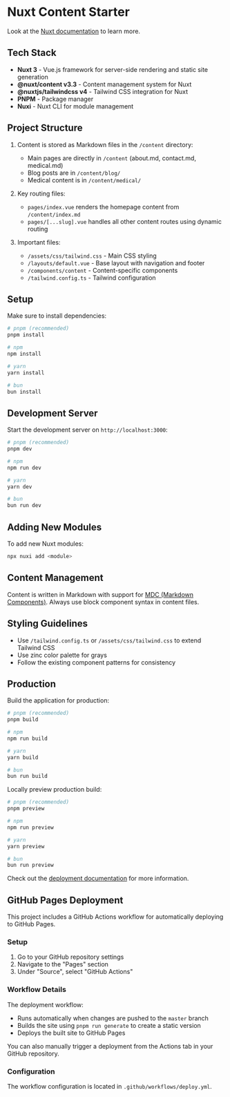 # Nuxt Content Starter

Look at the [Nuxt documentation](https://nuxt.com/docs/getting-started/introduction) to learn more.

## Tech Stack

- **Nuxt 3** - Vue.js framework for server-side rendering and static site generation
- **@nuxt/content v3.3** - Content management system for Nuxt
- **@nuxtjs/tailwindcss v4** - Tailwind CSS integration for Nuxt
- **PNPM** - Package manager
- **Nuxi** - Nuxt CLI for module management

## Project Structure

1. Content is stored as Markdown files in the `/content` directory:
   - Main pages are directly in `/content` (about.md, contact.md, medical.md)
   - Blog posts are in `/content/blog/`
   - Medical content is in `/content/medical/`

2. Key routing files:
   - `pages/index.vue` renders the homepage content from `/content/index.md`
   - `pages/[...slug].vue` handles all other content routes using dynamic routing

3. Important files:
   - `/assets/css/tailwind.css` - Main CSS styling
   - `/layouts/default.vue` - Base layout with navigation and footer
   - `/components/content` - Content-specific components
   - `/tailwind.config.ts` - Tailwind configuration

## Setup

Make sure to install dependencies:

```bash
# pnpm (recommended)
pnpm install

# npm
npm install

# yarn
yarn install

# bun
bun install
```

## Development Server

Start the development server on `http://localhost:3000`:

```bash
# pnpm (recommended)
pnpm dev

# npm
npm run dev

# yarn
yarn dev

# bun
bun run dev
```

## Adding New Modules

To add new Nuxt modules:

```bash
npx nuxi add <module>
```

## Content Management

Content is written in Markdown with support for [MDC (Markdown Components)](https://content.nuxtjs.org/guide/writing/mdc). Always use block component syntax in content files.

## Styling Guidelines

- Use `/tailwind.config.ts` or `/assets/css/tailwind.css` to extend Tailwind CSS
- Use zinc color palette for grays
- Follow the existing component patterns for consistency

## Production

Build the application for production:

```bash
# pnpm (recommended)
pnpm build

# npm
npm run build

# yarn
yarn build

# bun
bun run build
```

Locally preview production build:

```bash
# pnpm (recommended)
pnpm preview

# npm
npm run preview

# yarn
yarn preview

# bun
bun run preview
```

Check out the [deployment documentation](https://nuxt.com/docs/getting-started/deployment) for more information.

## GitHub Pages Deployment

This project includes a GitHub Actions workflow for automatically deploying to GitHub Pages.

### Setup

1. Go to your GitHub repository settings
2. Navigate to the "Pages" section
3. Under "Source", select "GitHub Actions"

### Workflow Details

The deployment workflow:
- Runs automatically when changes are pushed to the `master` branch
- Builds the site using `pnpm run generate` to create a static version
- Deploys the built site to GitHub Pages

You can also manually trigger a deployment from the Actions tab in your GitHub repository.

### Configuration

The workflow configuration is located in `.github/workflows/deploy.yml`.
